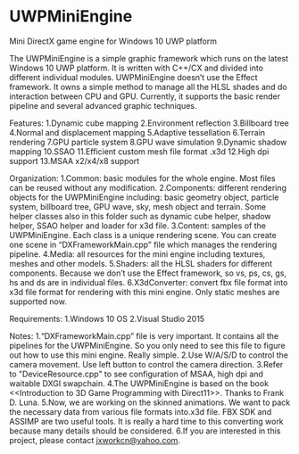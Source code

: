 # UWPMiniEngine
Mini DirectX game engine for Windows 10 UWP platform


The UWPMiniEngine is a simple graphic framework which runs on the latest Windows 10 UWP platform. It is written with C++/CX and divided into different individual modules. UWPMiniEngine doesn’t use the Effect framework. It owns a simple method to manage all the HLSL shades and do interaction between CPU and GPU. Currently, it supports the basic render pipeline and several advanced graphic techniques. 

Features:
1.Dynamic cube mapping
2.Environment reflection
3.Billboard tree
4.Normal and displacement mapping
5.Adaptive tessellation
6.Terrain rendering
7.GPU particle system
8.GPU wave simulation
9.Dynamic shadow mapping
10.SSAO
11.Efficient custom mesh file format .x3d
12.High dpi support
13.MSAA x2/x4/x8 support 

Organization:
1.Common: basic modules for the whole engine. Most files can be reused without any modification. 
2.Components: different rendering objects for the UWPMiniEngine including: basic geometry object, particle system, billboard 	tree, GPU wave, sky, mesh object and terrain. Some helper classes also in this folder such as dynamic cube 		helper, shadow helper, SSAO helper and loader for x3d file.
3.Content: samples of the UWPMiniEngine. Each class is a unique rendering scene. You can create one scene in 			“DXFrameworkMain.cpp” file which manages the rendering pipeline. 
4.Media: all resources for the mini engine including textures, meshes and other models.
5.Shaders: all the HLSL shaders for different components. Because we don’t use the Effect framework, so vs, ps, cs, gs, 	hs and ds are in individual files.
6.X3dConverter: convert fbx file format into x3d file format for rendering with this mini engine. Only static meshes are 	supported now.

Requirements:
1.Windows 10 OS
2.Visual Studio 2015

Notes:
1.“DXFrameworkMain.cpp” file is very important. It contains all the pipelines for the UWPMiniEngine. So you only need to see this file to figure out how to use this mini engine. Really simple.
2.Use W/A/S/D to control the camera movement. Use left button to control the camera direction.
3.Refer to "DeviceResource.cpp" to see configuration of MSAA, high dpi and waitable DXGI swapchain.
4.The UWPMiniEngine is based on the book <<Introduction to 3D Game Programming with Direct11>>. Thanks to Frank D. Luna.
5.Now, we are working on the skinned animations. We want to pack the necessary data from various file formats into.x3d file. FBX SDK and ASSIMP are two useful tools. It is really a hard time to this converting work because many details should be considered. 
6.If you are interested in this project, please contact jxworkcn@yahoo.com.
